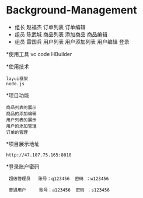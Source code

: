 # Background-Management

* 组长   赵福杰   订单列表 订单编辑 
* 组员   陈武城   商品列表 添加商品 商品编辑 
* 组员   雷国兵   用户列表 用户添加列表 用户编辑 登录

*使用工具
   vc code
   HBuilder
   
*使用技术
 
    layui框架
    node.js
 
*项目功能

    商品列表的展示
    商品的添加编辑
    用户列表的展示
    用户的添加管理
    订单的管理

*项目展示地址
 
    http://47.107.75.165:8010
    
    
*登录账户密码

     超级管理员   账号：q123456  密码 ：w123456
     
     普通用户     账号：a123456  密码 ：s123456
     
    

